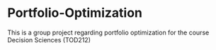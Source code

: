 # Portfolio-Optimization
This is a group project regarding portfolio optimization for the course Decision Sciences (TOD212)
